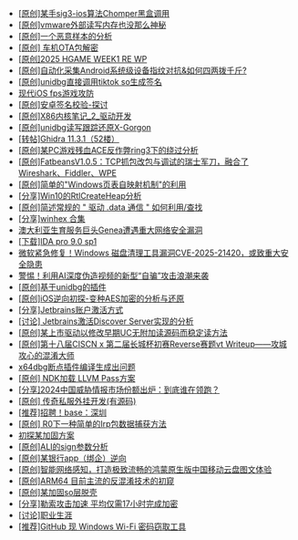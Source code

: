 + [[原创]某手sig3-ios算法Chomper黑盒调用](https://bbs.kanxue.com/thread-285666.htm)
+ [[原创]vmware外部读写内存也没那么神秘](https://bbs.kanxue.com/thread-284956.htm)
+ [[原创]一个恶意样本的分析](https://bbs.kanxue.com/thread-285669.htm)
+ [[原创]  车机OTA包解密](https://bbs.kanxue.com/thread-285256.htm)
+ [[原创]2025 HGAME WEEK1 RE WP](https://bbs.kanxue.com/thread-285536.htm)
+ [[原创]自动化采集Android系统级设备指纹对抗&如何四两拨千斤?](https://bbs.kanxue.com/thread-281889.htm)
+ [[原创]unidbg直接调用tiktok so生成签名](https://bbs.kanxue.com/thread-285623.htm)
+ [现代iOS fps游戏攻防](https://bbs.kanxue.com/thread-285596.htm)
+ [[原创]安卓签名校验-探讨](https://bbs.kanxue.com/thread-285647.htm)
+ [[原创]X86内核笔记_2_驱动开发](https://bbs.kanxue.com/thread-268379.htm)
+ [[原创]unidbg读写跟踪还原X-Gorgon](https://bbs.kanxue.com/thread-285586.htm)
+ [[转帖]Ghidra 11.3.1（52楼）](https://bbs.kanxue.com/thread-270738.htm)
+ [[原创]某PC游戏残血ACE反作弊ring3下的绕过分析](https://bbs.kanxue.com/thread-284667.htm)
+ [[原创]FatbeansV1.0.5：TCP抓包改包与调试的瑞士军刀，融合了Wireshark、Fiddler、WPE](https://bbs.kanxue.com/thread-284571.htm)
+ [[原创]简单的"Windows页表自映射机制"的利用](https://bbs.kanxue.com/thread-285332.htm)
+ [[分享]Win10的RtlCreateHeap分析](https://bbs.kanxue.com/thread-285670.htm)
+ [[原创]简述常规的 " 驱动 .data 通信 " 如何利用/查找](https://bbs.kanxue.com/thread-285348.htm)
+ [[分享]winhex 合集](https://bbs.kanxue.com/thread-285630.htm)
+ [澳大利亚生育服务巨头Genea遭遇重大网络安全漏洞](https://bbs.kanxue.com/thread-285679.htm)
+ [[下载]IDA pro 9.0 sp1](https://bbs.kanxue.com/thread-285234.htm)
+ [微软紧急修复！Windows 磁盘清理工具漏洞CVE-2025-21420，或致重大安全隐患](https://bbs.kanxue.com/thread-285677.htm)
+ [警惕！利用AI深度伪造视频的新型“自骗”攻击浪潮来袭](https://bbs.kanxue.com/thread-285676.htm)
+ [[原创]基于unidbg的插件](https://bbs.kanxue.com/thread-285136.htm)
+ [[原创]iOS逆向初探-变种AES加密的分析与还原](https://bbs.kanxue.com/thread-277552.htm)
+ [[分享]Jetbrains账户激活方式](https://bbs.kanxue.com/thread-284298.htm)
+ [[讨论] Jetbrains激活Discover Server实现的分析](https://bbs.kanxue.com/thread-283941.htm)
+ [[原创]某上市驱动以修改早期UC无附加读源码而稳定读方法](https://bbs.kanxue.com/thread-285598.htm)
+ [[原创]第十八届CISCN x 第二届长城杯初赛Reverse赛题vt Writeup——攻城攻心的混淆大师](https://bbs.kanxue.com/thread-285566.htm)
+ [x64dbg断点插件编译生成出问题](https://bbs.kanxue.com/thread-277478.htm)
+ [[原创] NDK加载 LLVM Pass方案](https://bbs.kanxue.com/thread-277341.htm)
+ [[分享]2024中国威胁情报市场份额出炉：到底谁在领跑？](https://bbs.kanxue.com/thread-285682.htm)
+ [[原创] 传奇私服外挂开发(有源码)](https://bbs.kanxue.com/thread-285681.htm)
+ [[推荐]招聘！base：深圳](https://bbs.kanxue.com/thread-285680.htm)
+ [[原创] R0下一种简单的Irp包数据捕获方法](https://bbs.kanxue.com/thread-285317.htm)
+ [初探某加固方案](https://bbs.kanxue.com/thread-282859.htm)
+ [[原创]ALI的sign参数分析](https://bbs.kanxue.com/thread-284292.htm)
+ [[原创]某银行app（绑企）逆向](https://bbs.kanxue.com/thread-285685.htm)
+ [[原创]智能网络感知，打造极致流畅的鸿蒙原生版中国移动云盘图文体验](https://bbs.kanxue.com/thread-285688.htm)
+ [[原创]ARM64 目前主流的反混淆技术的初窥](https://bbs.kanxue.com/thread-285567.htm)
+ [[原创]某加固so层脱壳](https://bbs.kanxue.com/thread-285539.htm)
+ [[分享]勒索攻击加速 平均仅需17小时完成加密](https://bbs.kanxue.com/thread-285689.htm)
+ [[讨论]职业生涯](https://bbs.kanxue.com/thread-285691.htm)
+ [[推荐]GitHub 现 Windows Wi-Fi 密码窃取工具](https://bbs.kanxue.com/thread-285690.htm)
